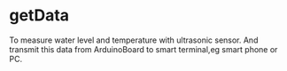 # getData
To measure water level and temperature with ultrasonic sensor. And transmit this data from ArduinoBoard to smart terminal,eg smart phone or PC.
